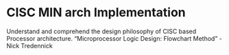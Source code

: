 # CISC MIN arch Implementation
 Understand and comprehend the design philosophy of CISC based Processor architecture. “Microprocessor Logic Design: Flowchart Method” - Nick Tredennick
